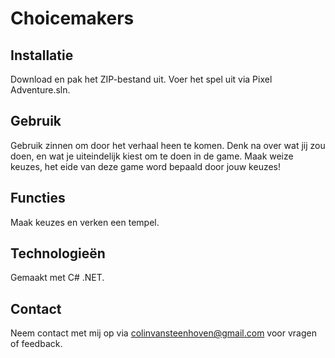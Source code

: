 # Choicemakers

## Installatie
Download en pak het ZIP-bestand uit.
Voer het spel uit via Pixel Adventure.sln.

## Gebruik
Gebruik zinnen om door het verhaal heen te komen.
Denk na over wat jij zou doen, en wat je uiteindelijk kiest om te doen in de game.
Maak weize keuzes, het eide van deze game word bepaald door jouw keuzes!

## Functies
Maak keuzes en verken een tempel.

## Technologieën
Gemaakt met C# .NET.

## Contact
Neem contact met mij op via colinvansteenhoven@gmail.com voor vragen of feedback.
